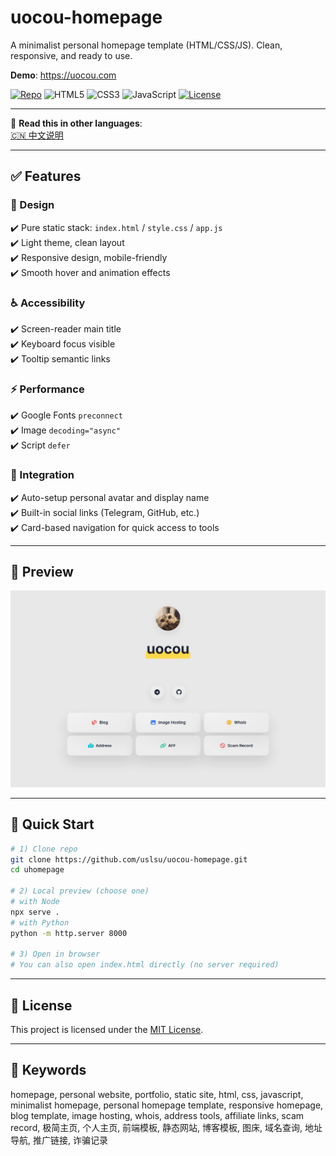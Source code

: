 # uocou-homepage

A minimalist personal homepage template (HTML/CSS/JS). Clean, responsive, and ready to use.

**Demo**: https://uocou.com

<p>
  <a href="https://github.com/uslsu/uocou-homepage"><img src="https://img.shields.io/badge/GitHub-uslsu/uocou--homepage-24292e?logo=github&labelColor=181717&logoColor=white" alt="Repo"></a>
  <img src="https://img.shields.io/badge/HTML5-E34F26?logo=html5&logoColor=white" alt="HTML5">
  <img src="https://img.shields.io/badge/CSS3-1572B6?logo=css3&logoColor=white" alt="CSS3">
  <img src="https://img.shields.io/badge/JavaScript-F7DF1E?logo=javascript&logoColor=black" alt="JavaScript">
  <a href="./LICENSE"><img src="https://img.shields.io/badge/License-MIT-blue.svg" alt="License"></a>
</p>


---

📖 **Read this in other languages**:  
[🇨🇳 中文说明](./README_CN.md)

---

## ✅ Features

### 🎨 Design
✔️ Pure static stack: `index.html` / `style.css` / `app.js`  
✔️ Light theme, clean layout  
✔️ Responsive design, mobile-friendly  
✔️ Smooth hover and animation effects  

### ♿ Accessibility
✔️ Screen-reader main title  
✔️ Keyboard focus visible  
✔️ Tooltip semantic links  

### ⚡ Performance
✔️ Google Fonts `preconnect`  
✔️ Image `decoding="async"`  
✔️ Script `defer`  

### 🔗 Integration
✔️ Auto-setup personal avatar and display name  
✔️ Built-in social links (Telegram, GitHub, etc.)  
✔️ Card-based navigation for quick access to tools  

---

## 🔎 Preview
![Preview](/preview.png)

---

## 🚀 Quick Start

```bash
# 1) Clone repo
git clone https://github.com/uslsu/uocou-homepage.git
cd uhomepage

# 2) Local preview (choose one)
# with Node
npx serve .
# with Python
python -m http.server 8000

# 3) Open in browser
# You can also open index.html directly (no server required)
```

---

## 📜 License
This project is licensed under the [MIT License](./LICENSE).

---

## 🔑 Keywords
homepage, personal website, portfolio, static site, html, css, javascript, minimalist homepage, personal homepage template, responsive homepage, blog template, image hosting, whois, address tools, affiliate links, scam record, 极简主页, 个人主页, 前端模板, 静态网站, 博客模板, 图床, 域名查询, 地址导航, 推广链接, 诈骗记录
